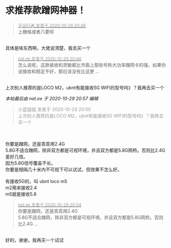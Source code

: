 # 求推荐款蹭网神器！


<div class="quote"><blockquote><font size="2"><a href="https://www.hostloc.com/forum.php?mod=redirect&amp;goto=findpost&amp;pid=9371235&amp;ptid=759966" target="_blank"><font color="#999999">无间行者 发表于 2020-10-29 20:48</font></a></font><br />
上栅格或者八菱呗</blockquote></div><br />
具体是啥东西啊，大佬说清楚，我去买一个

<div class="quote"><blockquote><font size="2"><a href="https://www.hostloc.com/forum.php?mod=redirect&amp;goto=findpost&amp;pid=9371223&amp;ptid=759966" target="_blank"><font color="#999999">nat.ee 发表于 2020-10-29 20:46</font></a></font><br />
怎么说呢，这款接收和灵敏都比市面上那些号称大功率蹭网卡的强，如果你说接收和稳定不好，那应该没有比这更 ...</blockquote></div><br />
上次别人推荐的是LOCO M2，ubnt有能接收5G WIFI的型号吗》？我再去买一个

<i class="pstatus"> 本帖最后由 nat.ee 于 2020-10-29 20:57 编辑 </i><br />
<div class="quote"><blockquote><font color="#999999">小蓝姐姐 发表于 2020-10-29 20:50</font><br />
<font color="#999999">上次别人推荐的是LOCO M2，ubnt有能接收5G WIFI的型号吗》？我再去买一个</font></blockquote></div><br />
<br />
你要是蹭网，还是乖乖用2.4G<br />
5.8G不适合蹭网，除非双方都是可视环境，并且双方都是5.8G网桥。否则比2.4G差好几倍。<br />
因为5.8G信号覆盖不长。<br />
你要是相隔几十米内不可视下可以试试，但效果不怎么好。<br />
<br />
有接收5G的，叫 ubnt loco m5<br />
m2用来接收2.4<br />
m5就是接收5.8

<div class="quote"><blockquote><font size="2"><a href="https://www.hostloc.com/forum.php?mod=redirect&amp;goto=findpost&amp;pid=9371280&amp;ptid=759966" target="_blank"><font color="#999999">nat.ee 发表于 2020-10-29 20:54</font></a></font><br />
你要是蹭网，还是乖乖用2.4G<br />
5.8G不适合蹭网，除非双方都是可视环境，并且双方都是5.8G网桥。否则比2.4G ...</blockquote></div><br />
好的，谢谢，我再买一个试试
